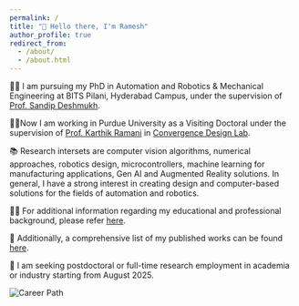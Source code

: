 ```yaml
---
permalink: /
title: "👋 Hello there, I'm Ramesh"
author_profile: true
redirect_from: 
  - /about/
  - /about.html
---
```


🧑‍🔬 I am pursuing my PhD in Automation and Robotics & Mechanical Engineering at BITS Pilani, Hyderabad Campus, under the supervision of [Prof. Sandip Deshmukh](https://www.bits-pilani.ac.in/hyderabad/sandip-shridharrao-deshmukh/). 

👨‍💻Now I am working in Purdue University as a Visiting Doctoral under the supervision of [Prof. Karthik Ramani](https://engineering.purdue.edu/ME/People/ptProfile?resource_id=12331) in [Convergence Design Lab](https://engineering.purdue.edu/cdesign/wp/). 

📚 Research intersets are computer vision algorithms, numerical approaches, robotics design, microcontrollers, machine learning for manufacturing applications, Gen AI and Augmented Reality solutions. In general, I have a strong interest in creating design and computer-based solutions for the fields of automation and robotics. 

🧑‍🎓 For additional information regarding my educational and professional background, please refer [here](https://kakiramesh.github.io/Ram//cv/). 

📝 Additionally, a comprehensive list of my published works can be found [here](https://kakiramesh.github.io/Ram//publications/). 

🤝 I am seeking postdoctoral or full-time research employment in academia or industry starting from August 2025. 

![Career Path](https://github.com/user-attachments/assets/d0bb4782-0270-4e73-8e58-60df63805d6f)






